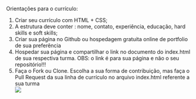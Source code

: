 Orientações para o currículo:
    <ol>
        <li>Criar seu currículo com HTML + CSS;</li>
        <li>A estrutura deve conter : nome, contato, experiência, educação, hard skills e soft skills;</li>
        <li>Criar sua página no Github ou hospedagem gratuita online de portfolio de sua preferência</li>
        <li>Hospedar sua página e compartilhar o link no documento do index.html de sua respectiva turma. OBS: o link é para sua página e não o seu repositório!!!</li>
        <li>Faça o Fork ou Clone. Escolha a sua forma de contribuição, mas faça o Pull Request da sua linha de currículo no arquivo index.html referente a sua turma</li>
        <img src="image.png">
    </ol>
